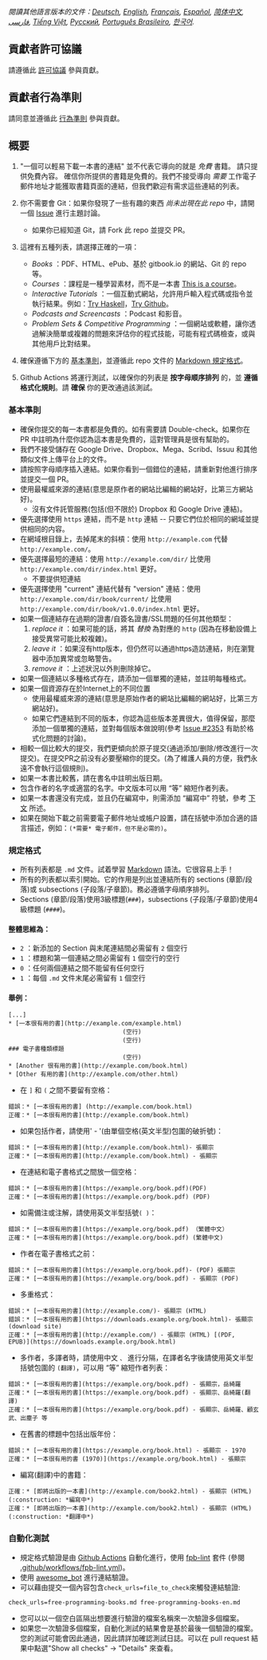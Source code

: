 *閱讀其他語言版本的文件：[Deutsch](CONTRIBUTING-de.md), [English](CONTRIBUTING.md), [Français](CONTRIBUTING-fr.md), [Español](CONTRIBUTING-es.md), [简体中文](CONTRIBUTING-zh.md), [فارسی](CONTRIBUTING-fa_IR.md), [Tiếng Việt](CONTRIBUTING-vn.md), [Русский](CONTRIBUTING-ru.md), [Português Brasileiro](CONTRIBUTING-pt_BR.md), [한국어](CONTRIBUTING-ko.md).*


## 貢獻者許可協議

請遵循此 [許可協議](https://github.com/EbookFoundation/free-programming-books/blob/master/LICENSE) 參與貢獻。


## 貢獻者行為準則

請同意並遵循此 [行為準則](https://github.com/EbookFoundation/free-programming-books/blob/master/CODE_OF_CONDUCT.md) 參與貢獻。


## 概要

1. "一個可以輕易下載一本書的連結" 並不代表它導向的就是 *免費* 書籍。 請只提供免費內容。 確信你所提供的書籍是免費的。我們不接受導向 *需要* 工作電子郵件地址才能獲取書籍頁面的連結，但我們歡迎有需求這些連結的列表。

2. 你不需要會 Git：如果你發現了一些有趣的東西 *尚未出現在此 repo* 中，請開一個 [Issue](https://github.com/EbookFoundation/free-programming-books/issues) 進行主題討論。
    * 如果你已經知道 Git，請 Fork 此 repo 並提交 PR。

3. 這裡有五種列表，請選擇正確的一項：

    * *Books* ：PDF、HTML、ePub、基於 gitbook.io 的網站、Git 的 repo 等。
    * *Courses* ：課程是一種學習素材，而不是一本書 [This is a course](http://ocw.mit.edu/courses/electrical-engineering-and-computer-science/6-006-introduction-to-algorithms-fall-2011/)。
    * *Interactive Tutorials* ：一個互動式網站，允許用戶輸入程式碼或指令並執行結果。例如：[Try Haskell](http://tryhaskell.org)，[Try Github](http://try.github.io)。
    * *Podcasts and Screencasts* ：Podcast 和影音。
    * *Problem Sets & Competitive Programming* ：一個網站或軟體，讓你透過解決簡單或複雜的問題來評估你的程式技能，可能有程式碼檢查，或與其他用戶比對结果。

4. 確保遵循下方的 [基本準則](#基本準則)，並遵循此 repo 文件的 [Markdown 規定格式](#規定格式)。

5. Github Actions 將運行測試，以確保你的列表是 **按字母顺序排列** 的，並 **遵循格式化規則**。請 **確保** 你的更改通過該測試。


### 基本準則

* 確保你提交的每一本書都是免費的。如有需要請 Double-check。如果你在 PR 中註明為什麼你認為這本書是免費的，這對管理員是很有幫助的。
* 我們不接受儲存在 Google Drive、Dropbox、Mega、Scribd、Issuu 和其他類似文件上傳平台上的文件。
* 請按照字母順序插入連結。如果你看到一個錯位的連結，請重新對他進行排序並提交一個 PR。
* 使用最權威來源的連結(意思是原作者的網站比編輯的網站好，比第三方網站好)。
    * 沒有文件託管服務(包括(但不限於) Dropbox 和 Google Drive 連結)。
* 優先選擇使用 `https` 連結，而不是 `http` 連結 -- 只要它們位於相同的網域並提供相同的内容。
* 在網域根目錄上，去掉尾末的斜槓：使用 `http://example.com` 代替 `http://example.com/`。
* 優先選擇最短的連結：使用 `http://example.com/dir/` 比使用 `http://example.com/dir/index.html` 更好。
    * 不要提供短連結
* 優先選擇使用 "current" 連結代替有 "version" 連結：使用 `http://example.com/dir/book/current/` 比使用 `http://example.com/dir/book/v1.0.0/index.html` 更好。
* 如果一個連結存在過期的證書/自簽名證書/SSL問題的任何其他類型：
  1. *replace it* ：如果可能的話，將其 *替換* 為對應的 `http` (因為在移動設備上接受異常可能比較複雜)。
  2. *leave it* ：如果沒有http版本，但仍然可以通過https造訪連結，則在瀏覽器中添加異常或忽略警告。
  3. *remove it* ：上述狀況以外則刪除掉它。
* 如果一個連結以多種格式存在，請添加一個單獨的連結，並註明每種格式。
* 如果一個資源存在於Internet上的不同位置
    * 使用最權威來源的連結(意思是原始作者的網站比編輯的網站好，比第三方網站好)。
    * 如果它們連結到不同的版本，你認為這些版本差異很大，值得保留，那麼添加一個單獨的連結，並對每個版本做說明(參考 [Issue #2353](https://github.com/EbookFoundation/free-programming-books/issues/2353) 有助於格式化問題的討論)。
* 相較一個比較大的提交，我們更傾向於原子提交(通過添加/删除/修改進行一次提交)。在提交PR之前没有必要壓縮你的提交。(為了維護人員的方便，我們永遠不會執行這個規則)。
* 如果一本書比較舊，請在書名中註明出版日期。
* 包含作者的名字或適當的名字。中文版本可以用 “等” 縮短作者列表。
* 如果一本書還没有完成，並且仍在編寫中，則需添加 “編寫中” 符號，參考 [下文](#in_process) 所述。
* 如果在開始下載之前需要電子郵件地址或帳户設置，請在括號中添加合適的語言描述，例如：`(*需要* 電子郵件，但不是必需的)`。


### 規定格式

* 所有列表都是 `.md` 文件。試着學習 [Markdown](https://guides.github.com/features/mastering-markdown/) 語法。它很容易上手！
* 所有的列表都以索引開始。它的作用是列出並連結所有的 sections (章節/段落)或 subsections (子段落/子章節)。務必遵循字母順序排列。
* Sections (章節/段落)使用3級標題(`###`)，subsections (子段落/子章節)使用4級標題 (`####`)。


#### 整體思維為：

* `2` ：新添加的 Section 與末尾連結間必需留有 `2` 個空行
* `1` ：標題和第一個連結之間必需留有 `1` 個空行的空行
* `0` ：任何兩個連結之間不能留有任何空行
* `1` ：每個 `.md` 文件末尾必需留有 `1` 個空行


#### 舉例：

```
[...]
* [一本很有用的書](http://example.com/example.html)
                                (空行)
                                (空行)
### 電子書種類標題
                                (空行)
* [Another 很有用的書](http://example.com/book.html)
* [Other 有用的書](http://example.com/other.html)
```

* 在 `]` 和 `(` 之間不要留有空格：

```
錯誤：* [一本很有用的書] (http://example.com/book.html)
正確：* [一本很有用的書](http://example.com/book.html)
```

* 如果包括作者，請使用' - '(由單個空格(英文半型)包圍的破折號)：

```
錯誤：* [一本很有用的書](http://example.com/book.html)- 張顯宗
正確：* [一本很有用的書](http://example.com/book.html) - 張顯宗
```

* 在連結和電子書格式之間放一個空格：

```
錯誤：* [一本很有用的書](https://example.org/book.pdf)(PDF)
正確：* [一本很有用的書](https://example.org/book.pdf) (PDF)
```

* 如需備注或注解，請使用英文半型括號`( )`：

```
錯誤：* [一本很有用的書](https://example.org/book.pdf) （繁體中文）
正確：* [一本很有用的書](https://example.org/book.pdf) (繁體中文)
```

* 作者在電子書格式之前：

```
錯誤：* [一本很有用的書](https://example.org/book.pdf)- (PDF) 張顯宗
正確：* [一本很有用的書](https://example.org/book.pdf) - 張顯宗 (PDF)
```

* 多重格式：

```
錯誤：* [一本很有用的書](http://example.com/)- 張顯宗 (HTML)
錯誤：* [一本很有用的書](https://downloads.example.org/book.html)- 張顯宗 (download site)
正確：* [一本很有用的書](http://example.com/) - 張顯宗 (HTML) [(PDF, EPUB)](https://downloads.example.org/book.html)
```

* 多作者，多譯者時，請使用中文 `、` 進行分隔，在譯者名字後請使用英文半型括號包圍的 `(翻譯)`，可以用 “等” 縮短作者列表：

```
錯誤：* [一本很有用的書](https://example.org/book.pdf) - 張顯宗，岳綺羅
正確：* [一本很有用的書](https://example.org/book.pdf) - 張顯宗、岳綺羅(翻譯)
正確：* [一本很有用的書](https://example.org/book.pdf) - 張顯宗、岳綺羅、顧玄武、出塵子 等
```

* 在舊書的標題中包括出版年份：

```
錯誤：* [一本很有用的書](https://example.org/book.html) - 張顯宗 - 1970
正確：* [一本很有用的書 (1970)](https://example.org/book.html) - 張顯宗
```

* <a name="in_process"></a>編寫(翻譯)中的書籍：

```
正確：* [即將出版的一本書](http://example.com/book2.html) - 張顯宗 (HTML) (:construction: *編寫中*)
正確：* [即將出版的一本書](http://example.com/book2.html) - 張顯宗 (HTML) (:construction: *翻譯中*)
```


### 自動化測試

- 規定格式驗證是由 [Github Actions](https://docs.github.com/en/actions) 自動化進行，使用 [fpb-lint](https://github.com/vhf/free-programming-books-lint) 套件 (參閱 [.github/workflows/fpb-lint.yml](.github/workflows/fpb-lint.yml))。
- 使用 [awesome_bot](https://github.com/dkhamsing/awesome_bot) 進行連結驗證。
- 可以藉由提交一個內容包含`check_urls=file_to_check`來觸發連結驗證:

```
check_urls=free-programming-books.md free-programming-books-en.md
```

- 您可以以一個空白區隔出想要進行驗證的檔案名稱來一次驗證多個檔案。
- 如果您一次驗證多個檔案，自動化測試的結果會是基於最後一個驗證的檔案。您的測試可能會因此通過，因此請詳加確認測試日誌。可以在 pull request 結果中點選"Show all checks" -> "Details" 來查看。

